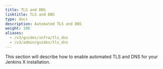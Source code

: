 ```yaml
---
title: TLS and DNS
linktitle: TLS and DNS
type: docs
description: Automated TLS and DNS
weight: 100
aliases:
  - /v3/guides/infra/tls_dns
  - /v3/admin/guides/tls_dns
---
```


This section will describe how to enable automated TLS and DNS for your Jenkins X installation.


